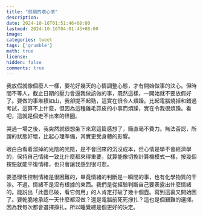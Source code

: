 ```yaml
---
title: "假期的壞心情"
description: 
date: 2024-10-16T01:51:46+08:00
lastmod: 2024-10-16T04:01:43+08:00
image: 
categories: tweet
tags: ['grumble']
math: true
license: 
hidden: false
comments: true
---
```


我放假就像個廢人一樣，要花好幾天的心情調整心態，才有開始做事的決心。但時間不等人，截止日期的壓力會逼我做該做的事，既然這樣，一開始就不要放假好了。要做的事堆積如山，我卻提不起勁，這實在很令人煩躁。比起電腦燒掉和錯過考試，這算不上什麼，但因為這種雞毛蒜皮的小事而煩躁，實在令我很煩躁。看吧，這就是個走不出來的怪圈。

哭過一場之後，我突然就很想坐下來寫這篇感想了，簡直毫不費力。無法否認，所謂的狀態好壞，比起心理準備，其實更受身體的影響。

眼白白看着溜掉的光陰的光陰，是不會回來的沉沒成本，但心情是學不會經濟學的，保持自己情緒一致比什麼都來得重要，就算能像切換計算機模式一樣，按幾個按鈕就能平復情緒，也只會讓我感到很可悲。

要憑理性控制情緒是很困難的，畢竟情緒的判斷是一瞬間的事，也有化學物質的干涉。不過，情緒不是沒有根據的東西。我們是從經驗判斷自己要表露出什麼情緒的。能説出「此壺已破，看它何用」的人肯定打破了幾十個壺。寫到這裏又開始困了。要乾脆地承認一天什麼都沒做？還是電腦前死死掙扎？這也是個艱難的選擇。因為我每次都會選擇掙扎，所以睡覺總是個更好的決定。


